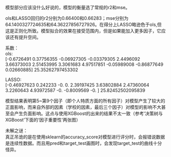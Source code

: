 模型部分应该没什么好说的，模型的衡量选了常规的r2和mse。  
  
ols和LASSO回归的r2分别为0.66400和0.66283；mse分别为64.1400327724635和64.36227856727926。在得分上LASSO略逊色于ols,但这是正则化所致。模型拟合的效果在接受范围内，但是如果能加入更多因子，它应该还有提升空间。  
  
系数：  
ols:  
[-0.6726491   0.37756355 -0.06927305 -0.03379305  2.4496092   3.66373003
  2.51453995  3.3061683   4.97517851 -0.05989008 -0.86877649  0.02660885] 25.35262797453302  
  
LASSO:  
[-0.46927623  0.242233   -0.          0.          2.39197425  3.63802884
  2.47360064  3.2260643   4.93972587 -0.         -0.8009569  -0.        ] 25.82452502095839  
    
模型结果表明第5~第9个因子（即个人特质方面的所有因子）对模型产生了较大的正面影响，而来自外部的因素（学校的因素，最后三个因子）对模型的影响不大甚至会产生负面影响。这点与使用XGBoost的出来的结果不太一致（参考‘决策树与XGBoost’下面的‘因子重要性’两张图）  
  
未解之谜：  
真正吊诡的是在使用sklearn的accuracy_score对模型进行评分时，会报错说数据是连续性数据。而且用pred和target_test画图时，会发现target_test的曲线十分怪异。

